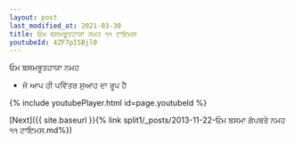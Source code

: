 ```yaml
---
layout: post
last_modified_at: 2021-03-30
title: ਓਮ ਬਸਮਭੂਤਹਾਯਾ ਨਮਹ ੧੧ ਟਾਇਮਸ
youtubeId: 4ZF7pISBjl0
---
```

 
 
 ਓਮ ਬਸਮਭੂਤਹਾਯਾ ਨਮਹ  
 
 -  ਜੋ ਆਪ ਹੀ ਪਵਿੱਤਰ ਸੁਆਹ ਦਾ ਰੂਪ ਹੈ 
 
  
 
  
 
 
 
 
 
 


{% include youtubePlayer.html id=page.youtubeId %}
 
[Next]({{ site.baseurl }}{% link  split1/_posts/2013-11-22-ਓਮ ਬਸਮਾ ਗੋਪਥਰੇ ਨਮਹ ੧੧ ਟਾਇਮਸ.md%})
 

